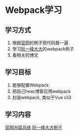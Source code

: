 # Webpack学习

## 学习方式

1. 根据[官网](https://www.webpackjs.com/concepts/)的例子把代码敲一遍
2. 学习[阮一峰大大](https://github.com/ruanyf/webpack-demos)的webpack例子
3. 看相关的博文

## 学习目标

1. 能够配置Webpack
2. 把自己hexo博客应用webpack
3. 封装webpack, 类似于Vue cli3

## 学习内容

[官网内容总结](./v4-learning/README.md)
[阮一峰大大例子](./v4-projects/README.md)